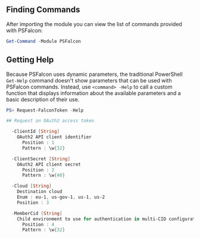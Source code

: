 ## Finding Commands

After importing the module you can view the list of commands provided with PSFalcon:

```powershell
Get-Command -Module PSFalcon
```

## Getting Help

Because PSFalcon uses dynamic parameters, the traditional PowerShell `Get-Help` command doesn't show parameters that can be used with PSFalcon commands. Instead, use `<command> -Help` to call a custom function that displays information about the available parameters and a basic description of their use.

```powershell
PS> Request-FalconToken -Help

## Request an OAuth2 access token

  -ClientId [String]
    OAuth2 API client identifier
      Position : 1
      Pattern : \w{32}

  -ClientSecret [String]
    OAuth2 API client secret
      Position : 2
      Pattern : \w{40}

  -Cloud [String]
    Destination cloud
    Enum : eu-1, us-gov-1, us-1, us-2  
    Position : 3

  -MemberCid [String]
    Child environment to use for authentication in multi-CID configurations
      Position : 4
      Pattern : \w{32}
```
